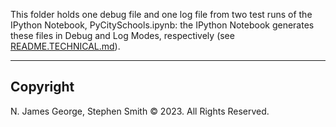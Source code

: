 This folder holds one debug file and one log file from two test runs of the IPython Notebook, PyCitySchools.ipynb: the IPython Notebook generates these files in Debug and Log Modes, respectively (see [README.TECHNICAL.md](./README.TECHNICAL.md)).

----

## Copyright

N. James George, Stephen Smith © 2023. All Rights Reserved.
